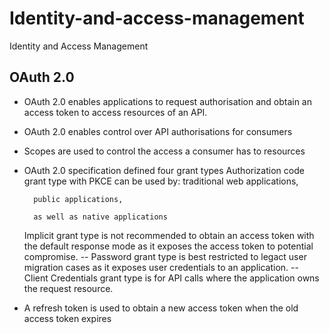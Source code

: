# Identity-and-access-management
Identity and Access Management

## OAuth 2.0 

- OAuth 2.0 enables applications to request authorisation and obtain an access token to access resources of an API.
- OAuth 2.0 enables control over API authorisations for consumers

- Scopes are used to control the access a consumer has to resources
- OAuth 2.0 specification defined four grant types
     Authorization code grant type with PKCE can be used by:
        traditional web applications,
        
        public applications,
        
        as well as native applications
    
    Implicit grant type is not recommended to obtain an access token with the default response mode as it exposes the access     token to potential compromise.
  -- Password grant type is best restricted to legact user migration cases as it exposes user credentials to an application.
  -- Client Credentials grant type is for API calls where the application owns the request resource.
- A refresh token is used to obtain a new access token when the old access token expires
